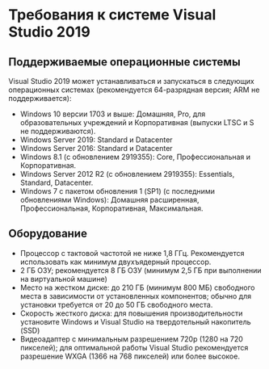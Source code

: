 # Требования к системе Visual Studio 2019

## Поддерживаемые операционные системы
Visual Studio 2019 может устанавливаться и запускаться в следующих операционных системах (рекомендуется 64-разрядная версия; ARM не поддерживается):
- Windows 10 версии 1703 и выше: Домашняя, Pro, для образовательных учреждений и Корпоративная (выпуски LTSC и S не поддерживаются).
- Windows Server 2019: Standard и Datacenter
- Windows Server 2016: Standard и Datacenter
- Windows 8.1 (с обновлением 2919355): Core, Профессиональная и Корпоративная.
- Windows Server 2012 R2 (с обновлением 2919355): Essentials, Standard, Datacenter.
- Windows 7 с пакетом обновления 1 (SP1) (с последними обновлениями Windows): Домашняя расширенная, Профессиональная, Корпоративная, Максимальная.

## Оборудование
- Процессор с тактовой частотой не ниже 1,8 ГГц. Рекомендуется использовать как минимум двухъядерный процессор.
- 2 ГБ ОЗУ; рекомендуется 8 ГБ ОЗУ (минимум 2,5 ГБ при выполнении на виртуальной машине)
- Место на жестком диске: до 210 ГБ (минимум 800 МБ) свободного места в зависимости от установленных компонентов; обычно для установки требуется от 20 до 50 ГБ свободного места.
- Скорость жесткого диска: для повышения производительности установите Windows и Visual Studio на твердотельный накопитель (SSD)
- Видеоадаптер с минимальным разрешением 720p (1280 на 720 пикселей); для оптимальной работы Visual Studio рекомендуется разрешение WXGA (1366 на 768 пикселей) или более высокое.